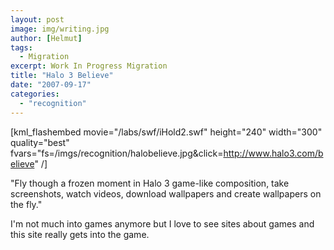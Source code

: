 ```yaml
---
layout: post
image: img/writing.jpg
author: [Helmut]
tags:
  - Migration
excerpt: Work In Progress Migration
title: "Halo 3 Believe"
date: "2007-09-17"
categories: 
  - "recognition"
---
```


\[kml\_flashembed movie="/labs/swf/iHold2.swf" height="240" width="300" quality="best" fvars="fs=/imgs/recognition/halobelieve.jpg&click=http://www.halo3.com/believe" /\]

"Fly though a frozen moment in Halo 3 game-like composition, take screenshots, watch videos, download wallpapers and create wallpapers on the fly."

  
I'm not much into games anymore but I love to see sites about games and this site really gets into the game.
